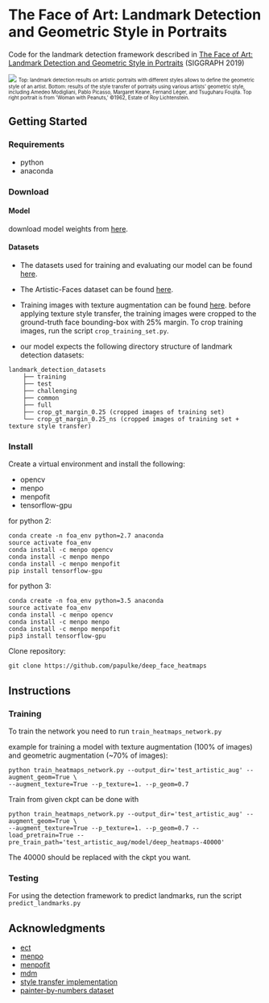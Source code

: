 # The Face of Art: Landmark Detection and Geometric Style in Portraits

Code for the landmark detection framework described in [The Face of Art: Landmark Detection and Geometric Style in Portraits](http://www.faculty.idc.ac.il/arik/site/foa/face-of-art.asp) (SIGGRAPH 2019)

![](old/teaser.png)
<sub><sup>Top: landmark detection results on artistic portraits with different styles allows to define the geometric style of an artist. Bottom: results of the style transfer of portraits using various artists' geometric style, including Amedeo Modigliani, Pablo Picasso, Margaret Keane, Fernand Léger, and Tsuguharu Foujita. Top right portrait is from 'Woman with Peanuts,' ©1962, Estate of Roy Lichtenstein.</sup></sub>

## Getting Started

### Requirements

* python
* anaconda

### Download

#### Model
download model weights from [here](https://www.dropbox.com/sh/hrxcyug1bmbj6cs/AAAxq_zI5eawcLjM8zvUwaXha?dl=0).

#### Datasets
* The datasets used for training and evaluating our model can be found [here](https://ibug.doc.ic.ac.uk/resources/facial-point-annotations/).

* The Artistic-Faces dataset can be found [here](http://www.faculty.idc.ac.il/arik/site/foa/artistic-faces-dataset.asp).

* Training images with texture augmentation can be found [here](https://www.dropbox.com/sh/av2k1i1082z0nie/AAC5qV1E2UkqpDLVsv7TazMta?dl=0).
  before applying texture style transfer, the training images were cropped to the ground-truth face bounding-box with 25% margin. To crop training images, run the script `crop_training_set.py`.

* our model expects the following directory structure of landmark detection datasets: 
```
landmark_detection_datasets
    ├── training
    ├── test
    ├── challenging
    ├── common
    ├── full
    ├── crop_gt_margin_0.25 (cropped images of training set)
    └── crop_gt_margin_0.25_ns (cropped images of training set + texture style transfer)
```    
### Install

Create a virtual environment and install the following:
* opencv
* menpo
* menpofit
* tensorflow-gpu

for python 2:
```
conda create -n foa_env python=2.7 anaconda
source activate foa_env
conda install -c menpo opencv
conda install -c menpo menpo
conda install -c menpo menpofit
pip install tensorflow-gpu

```

for python 3:
```
conda create -n foa_env python=3.5 anaconda
source activate foa_env
conda install -c menpo opencv
conda install -c menpo menpo
conda install -c menpo menpofit
pip3 install tensorflow-gpu

```

Clone repository:

```
git clone https://github.com/papulke/deep_face_heatmaps
```

## Instructions

### Training

To train the network you need to run `train_heatmaps_network.py`

example for training a model with texture augmentation (100% of images) and geometric augmentation (~70% of images):
```
python train_heatmaps_network.py --output_dir='test_artistic_aug' --augment_geom=True \
--augment_texture=True --p_texture=1. --p_geom=0.7
```
Train from given ckpt can be done with 
```
python train_heatmaps_network.py --output_dir='test_artistic_aug' --augment_geom=True \
--augment_texture=True --p_texture=1. --p_geom=0.7 --load_pretrain=True --pre_train_path='test_artistic_aug/model/deep_heatmaps-40000'
```
The 40000 should be replaced with the ckpt you want.

### Testing 

For using the detection framework to predict landmarks, run the script `predict_landmarks.py`

## Acknowledgments

* [ect](https://github.com/HongwenZhang/ECT-FaceAlignment)
* [menpo](https://github.com/menpo/menpo)
* [menpofit](https://github.com/menpo/menpofit)
* [mdm](https://github.com/trigeorgis/mdm)
* [style transfer implementation](https://github.com/woodrush/neural-art-tf)
* [painter-by-numbers dataset](https://www.kaggle.com/c/painter-by-numbers/data)
